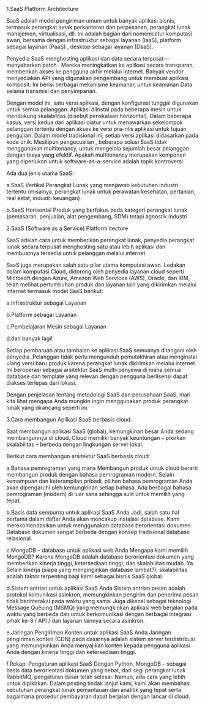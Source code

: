 1.SaaS Platform Architecture

SaaS adalah model pengiriman umum untuk banyak aplikasi bisnis, termasuk perangkat lunak perkantoran dan perpesanan, perangkat lunak manajemen, virtualisasi, dll. Ini adalah bagian dari nomenklatur komputasi awan, bersama dengan infrastruktur sebagai layanan (IaaS), platform sebagai layanan (PaaS) , desktop sebagai layanan (DaaS).

Penyedia SaaS menghosting aplikasi dan data secara terpusat — menyebarkan patch . Mereka meningkatkan ke aplikasi secara transparan, memberikan akses ke pengguna akhir melalui Internet. Banyak vendor menyediakan API yang digunakan pengembang untuk membuat aplikasi komposit. Ini berisi berbagai mekanisme keamanan untuk keamanan Data selama transmisi dan penyimpanan.

Dengan model ini, satu versi aplikasi, dengan konfigurasi tunggal digunakan untuk semua pelanggan. Aplikasi diinstal pada beberapa mesin untuk mendukung skalabilitas (disebut penskalaan horizontal). Dalam beberapa kasus, versi kedua dari aplikasi diatur untuk menawarkan sekelompok pelanggan tertentu dengan akses ke versi pra-rilis aplikasi untuk tujuan pengujian. Dalam model tradisional ini, setiap versi aplikasi didasarkan pada kode unik. Meskipun pengecualian , beberapa solusi SaaS tidak menggunakan multitenancy, untuk mengelola sejumlah besar pelanggan dengan biaya yang efektif. Apakah multitenancy merupakan komponen yang diperlukan untuk software-as-a-service adalah topik kontroversi.

Ada dua jenis utama SaaS:

a.SaaS Vertikal
Perangkat Lunak yang menjawab kebutuhan industri tertentu (misalnya, perangkat lunak untuk perawatan kesehatan, pertanian, real estat, industri keuangan)

b.SaaS Horisontal
Produk yang berfokus pada kategori perangkat lunak (pemasaran, penjualan, alat pengembang, SDM) tetapi agnostik industri.


2.SaaS (Software as a Service) Platform itecture

SaaS adalah cara untuk memberikan perangkat lunak, penyedia perangkat lunak secara terpusat menghosting satu atau lebih aplikasi dan membuatnya tersedia untuk pelanggan melalui internet.

SaaS juga merupakan salah satu pilar utama komputasi awan. Ledakan dalam komputasi Cloud, didorong oleh penyedia layanan cloud seperti Microsoft dengan Azure, Amazon Web Services (AWS), Oracle, dan IBM, telah melihat pertumbuhan produk dan layanan lain yang dikirimkan melalui internet termasuk model SaaS berikut:

a.Infrastruktur sebagai Layanan

b.Platform sebagai Layanan

c.Pembelajaran Mesin sebagai Layanan

d.dan banyak lagi!

Setiap pembaruan atau tambalan ke aplikasi SaaS semuanya ditangani oleh penyedia. Pelanggan tidak perlu mengunduh pemutakhiran atau menginstal ulang versi baru produk karena perangkat lunak dikirimkan melalui internet. Ini beroperasi sebagai arsitektur SaaS multi-penyewa di mana semua database dan template yang relevan dengan pengguna berlisensi dapat diakses terlepas dari lokasi.

Dengan penjelasan tentang metodologi SaaS dan perusahaan SaaS, mari kita lihat mengapa Anda mungkin ingin menggunakan produk perangkat lunak yang dirancang seperti ini.


3.Cara membangun Aplikasi SaaS berbasis cloud.

Saat membangun aplikasi SaaS (global), kemungkinan besar Anda sedang membangunnya di cloud. Cloud memiliki banyak keuntungan – pikirkan skalabilitas – berbeda dengan lingkungan server lokal.

Berikut cara membangun arsitektur SaaS berbasis cloud:

a.Bahasa pemrograman yang mana
Membangun produk untuk cloud berarti membangun produk dengan bahasa pemrograman modern.
Selain kemampuan dan keterampilan pribadi, pilihan bahasa pemrograman Anda akan dipengaruhi oleh kemungkinan setiap bahasa. Ada berbagai bahasa pemrograman (modern) di luar sana sehingga sulit untuk memilih yang tepat.

b.Basis data sempurna untuk aplikasi SaaS Anda
Jadi, salah satu hal pertama dalam daftar Anda akan mencakup instalasi database. Kami merekomendasikan untuk menggunakan database berorientasi dokumen. Database dokumen sangat berbeda dengan konsep tradisional database relasional.

c.MongoDB – database untuk aplikasi web Anda
Mengapa kami memilih MongoDB? Karena MongoDB adalah database berorientasi dokumen yang memberikan kinerja tinggi, ketersediaan tinggi, dan skalabilitas mudah. Ya. Selain kinerja (siapa yang menginginkan database lambat?), skalabilitas adalah faktor terpenting bagi kami sebagai bisnis SaaS global.

d.Sistem antrian untuk aplikasi SaaS Anda
Sistem antrian pesan adalah protokol komunikasi asinkron, memungkinkan pengirim dan penerima pesan tidak berinteraksi pada waktu yang sama.
Juga dikenal sebagai teknologi Message Queuing (MSMQ) yang memungkinkan aplikasi web berjalan pada waktu yang berbeda dan untuk berkomunikasi dengan berbagai integrasi pihak ke-3 / API / dan layanan lainnya secara asinkron.

e.Jaringan Pengiriman Konten untuk aplikasi SaaS Anda
Jaringan pengiriman konten (CDN) pada dasarnya adalah sistem server terdistribusi yang memungkinkan Anda menyajikan konten kepada pengguna aplikasi Anda dengan kinerja tinggi dan ketersediaan tinggi.

f.Rekap: Pengaturan aplikasi SaaS
Dengan Python, MongoDB – sebagai basis data berorientasi dokumen yang hebat, dari segi perangkat lunak RabbitMQ, pengaturan dasar telah selesai. Namun, ada cara yang lebih untuk dipikirkan. Dalam posting tindak lanjut kami, kami akan membahas kebutuhan perangkat lunak pemantauan dan analitik yang tepat serta bagaimana prosedur pembayaran dapat berjalan dengan lancar di cloud.
